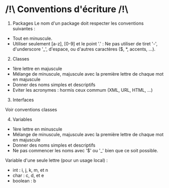 # /!\ Conventions d'écriture /!\

1) Packages
  Le nom d'un package doit respecter les conventions suivantes :
  - Tout en minuscule.
 -  Utiliser seulement [a-z], [0-9] et le point '.' : Ne pas utiliser de tiret '-', d'underscore '_', d'espace, ou d'autres caractères ($, *, accents, ...).
  
 2) Classes
  - 1ère lettre en majuscule
  - Mélange de minuscule, majuscule avec la première lettre de chaque mot en majuscule
  - Donner des noms simples et descriptifs
  - Eviter les acronymes : hormis ceux commum (XML, URL, HTML, ...)
  
3) Interfaces

  Voir conventions classes
  
4) Variables
  - 1ère lettre en minuscule
  - Mélange de minuscule, majuscule avec la première lettre de chaque mot en majuscule
  - Donner des noms simples et descriptifs
  - Ne pas commencer les noms avec '$' ou '_' bien que ce soit possible.
  
  Variable d'une seule lettre (pour un usage local) :
  -  int : i, j, k, m, et n
  -  char : c, d, et e
  -  boolean : b
